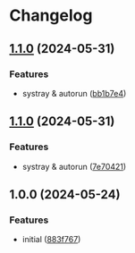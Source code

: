 # Changelog

## [1.1.0](https://github.com/Seldszar/talki/compare/v1.0.0...v1.1.0) (2024-05-31)


### Features

* systray & autorun ([bb1b7e4](https://github.com/Seldszar/talki/commit/bb1b7e4c84ad7facf4b06cc87a7f8520be956a26))

## [1.1.0](https://github.com/Seldszar/talki/compare/v1.0.0...v1.1.0) (2024-05-31)


### Features

* systray & autorun ([7e70421](https://github.com/Seldszar/talki/commit/7e70421b2eb399def9e4c42df0cea71af1cd6ebc))

## 1.0.0 (2024-05-24)


### Features

* initial ([883f767](https://github.com/Seldszar/Talki/commit/883f76734e815e341e340c6975d96c6dd998f5b0))

